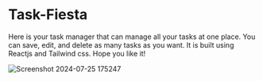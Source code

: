 # Task-Fiesta
Here is your task manager that can manage all your tasks at one place. You can save, edit, and delete as many tasks as you want. It is built using Reactjs and Tailwind css.
Hope you like it!


![Screenshot 2024-07-25 175247](https://github.com/user-attachments/assets/e7dd388b-8bfa-43cf-898b-2978c4155432)
